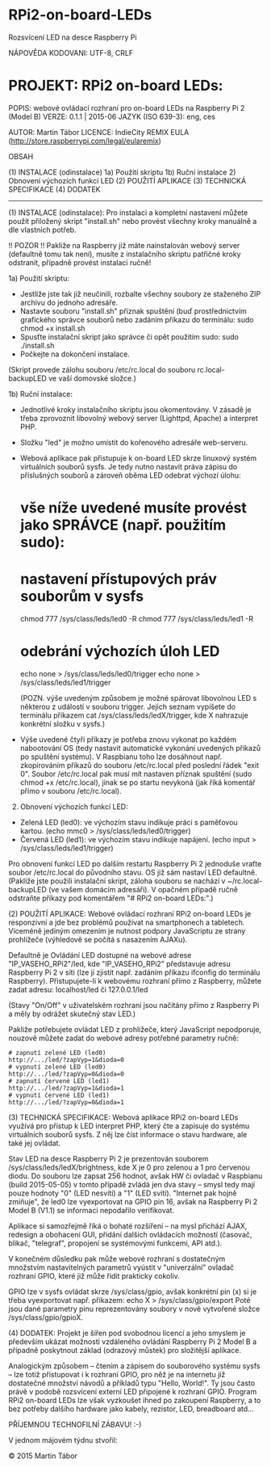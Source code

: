 # RPi2-on-board-LEDs
Rozsvícení LED na desce Raspberry Pi


NÁPOVĚDA
KODOVANI: UTF-8, CRLF


PROJEKT: RPi2 on-board LEDs:
============================

POPIS: webové ovládací rozhraní pro on-board LEDs na Raspberry Pi 2 (Model B)
VERZE: 0.1.1 | 2015-06
JAZYK (ISO 639-3): eng, ces

AUTOR: Martin Tábor
LICENCE: IndieCity REMIX EULA (http://store.raspberrypi.com/legal/eularemix)

OBSAH

(1) INSTALACE (odinstalace)
     1a) Použití skriptu
     1b) Ruční instalace
     2)  Obnovení výchozích funkcí LED
(2) POUŽITÍ APLIKACE
(3) TECHNICKÁ SPECIFIKACE
(4) DODATEK

----------------------------------------------------------------------------------

(1)  INSTALACE (odinstalace):
Pro instalaci a kompletní nastavení můžete použít přiložený skript "install.sh"
nebo provést všechny kroky manuálně a dle vlastních potřeb.

!! POZOR !!
Pakliže na Raspberry již máte nainstalován webový server (defaultně tomu tak není),
musíte z instalačního skriptu patřičné kroky odstranit, případně provést instalaci
ručně!

1a) Použití skriptu:
- Jestliže jste tak již neučinili, rozbalte všechny soubory ze staženého ZIP
archivu do jednoho adresáře.
- Nastavte souboru "install.sh" příznak spuštění (buď prostřednictvím grafického
správce souborů nebo zadáním příkazu do terminálu:
	sudo chmod +x install.sh
- Spusťte instalační skript jako správce či opět použitím sudo:
	sudo ./install.sh
- Počkejte na dokončení instalace.

(Skript provede zálohu souboru /etc/rc.local do souboru rc.local-backupLED
 ve vaší domovské složce.)

1b) Ruční instalace:
- Jednotlivé kroky instalačního skriptu jsou okomentovány. V zásadě je třeba
zprovoznit libovolný webový server (Lighttpd, Apache) a interpret PHP.
- Složku "led" je možno umístit do kořenového adresáře web-serveru.
- Webová aplikace pak přistupuje k on-board LED skrze linuxový systém virtuálních
souborů sysfs. Je tedy nutno nastavit práva zápisu do příslušných souborů
a zároveň oběma LED odebrat výchozí úlohu:

	# vše níže uvedené musíte provést jako SPRÁVCE (např. použitím sudo):

	# nastavení přístupových práv souborům v sysfs
	chmod 777 /sys/class/leds/led0 -R
	chmod 777 /sys/class/leds/led1 -R

	# odebrání výchozích úloh LED
	echo none > /sys/class/leds/led0/trigger
	echo none > /sys/class/leds/led1/trigger

	(POZN. výše uvedeným způsobem je možné spárovat libovolnou LED s některou
	z událostí v souboru trigger. Jejich seznam vypíšete do terminálu příkazem
	cat /sys/class/leds/ledX/trigger, kde X nahrazuje konkrétní složku v sysfs.)

- Výše uvedené čtyři příkazy je potřeba znovu vykonat po každém nabootování OS
(tedy nastavit automatické vykonání uvedených příkazů po spuštění systému).
V Raspbianu toho lze dosáhnout např. zkopírováním příkazů do souboru /etc/rc.local
před poslední řádek "exit 0". Soubor /etc/rc.local pak musí mít nastaven příznak
spuštění (sudo chmod +x /etc/rc.local), jinak se po startu nevykoná
(jak říká komentář přímo v souboru /etc/rc.local).

2) Obnovení výchozích funkcí LED:
- Zelená  LED (led0): ve výchozím stavu indikuje práci s paměťovou kartou.
  (echo mmc0 > /sys/class/leds/led0/trigger)
- Červená LED (led1): ve výchozím stavu indikuje napájení.
  (echo input > /sys/class/leds/led1/trigger)

Pro obnovení funkcí LED po dalším restartu Raspberry Pi 2 jednoduše vraťte
soubor /etc/rc.local do původního stavu. OS již sám nastaví LED defaultně.
(Pakliže jste použili instalační skript, záloha souboru se nachází v
~/rc.local-backupLED (ve vašem domácím adresáři). V opačném případě ručně
odstraňte příkazy pod komentářem "# RPi2 on-board LEDs:".)


(2)  POUŽITÍ APLIKACE:
Webové ovládací rozhraní RPi2 on-board LEDs je responzivní a jde bez problémů
používat na smartphonech a tabletech. Víceméně jediným omezením je nutnost
podpory JavaScriptu ze strany prohlížeče (výhledově se počítá s nasazením AJAXu).

Defaultně je Ovládání LED dostupné na webové adrese
	"IP_VASEHO_RPi2"/led,
kde "IP_VASEHO_RPi2" představuje adresu Raspberry Pi 2 v síti (lze ji zjistit např.
zadáním příkazu ifconfig do terminálu Raspberry). Přistupujete-li k webovému
rozhraní přímo z Raspberry, můžete zadat adresu:
	localhost/led
či
	127.0.0.1/led

(Stavy "On/Off" v uživatelském rozhraní jsou načítány přímo z Raspberry Pi
a měly by odrážet skutečný stav LED.)

Pakliže potřebujete ovládat LED z prohlížeče, který JavaScript nepodporuje,
nouzově můžete zadat do webové adresy potřebné parametry ručně:
	
	# zapnutí zelené LED (led0)
	http://.../led/?zapVyp=1&dioda=0
	# vypnutí zelené LED (led0)
	http://.../led/?zapVyp=0&dioda=0
	# zapnutí červené LED (led1)
	http://.../led/?zapVyp=1&dioda=1
	# vypnutí červené LED (led1)
	http://.../led/?zapVyp=0&dioda=1


(3)  TECHNICKÁ SPECIFIKACE:
Webová aplikace RPi2 on-board LEDs využívá pro přístup k LED
interpret PHP, který čte a zapisuje do systému virtuálních
souborů sysfs. Z něj lze číst informace o stavu hardware,
ale také jej ovládat.

Stav LED na desce Raspberry Pi 2 je prezentován souborem
/sys/class/leds/ledX/brightness, kde X je 0 pro zelenou
a 1 pro červenou diodu. Do souboru lze zapsat 256 hodnot, avšak
HW či ovladač v Raspbianu (build 2015-05-05) v tomto případě
zvládá jen dva stavy – smysl tedy mají pouze hodnoty "0"
(LED nesvítí) a "1" (LED svítí). "Internet pak hojně zmiňuje",
že led0 lze vyexportovat na GPIO pin 16, avšak na Raspberry
Pi 2 Model B (V1.1) se informaci nepodařilo verifikovat.

Aplikace si samozřejmě říká o bohaté rozšíření – na mysl
přichází AJAX, redesign a obohacení GUI, přidání dalších
ovládacích možností (časovač, blikač, "telegraf", propojení
se systémovými funkcemi, API atd.).

V konečném důsledku pak může webové rozhraní s dostatečným
množstvím nastavitelných parametrů vyústit v "univerzální"
ovladač rozhraní GPIO, které již může řidit prakticky cokoliv.

GPIO lze v sysfs ovládat skrze /sys/class/gpio, avšak
konkrétní pin (x) si je třeba vyexportovat např. příkazem:
	echo X > /sys/class/gpio/export
Poté jsou dané parametry pinu reprezentovány soubory
v nově vytvořené složce /sys/class/gpio/gpioX.


(4)  DODATEK:
Projekt je šířen pod svobodnou licencí a jeho smyslem je především
ukázat možnosti vzdáleného ovládání Raspberry Pi 2 Model B a případně poskytnout
základ (odrazový můstek) pro složitější aplikace.

Analogickým způsobem – čtením a zápisem do souborového systému sysfs – lze totiž
přistupovat i k rozhraní GPIO, pro něž je na internetu již dostatečné množství
návodů a příkladů typu "Hello, World!". Ty jsou často právě v podobě rozsvícení
externí LED připojené k rozhraní GPIO. Program RPi2 on-board LEDs lze však
vyzkoušet ihned po zakoupení Raspberry, a to bez potřeby dalšího hardware jako
kabely, rezistor, LED, breadboard atd…

PŘÍJEMNOU TECHNOFILNÍ ZÁBAVU! :-)


V jednom májovém týdnu stvořil:

© 2015 Martin Tábor
